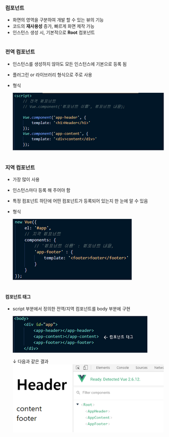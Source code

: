 ### 컴포넌트 
- 화면의 영역을 구분하여 개발 할 수 있는 뷰의 기능 
- 코드의 **재사용성** 증가, 빠르게 화면 제작 가능 
- 인스턴스 생성 시, 기본적으로 **Root** 컴포넌트 
#
### 전역 컴포넌트 
- 인스턴스를 생성하지 않아도 모든 인스턴스에 기본으로 등록 됨
- 플러그린 or 라이브러리 형식으로 주로 사용
- 형식   
  
  <img src="/Vue/img/전역컴포넌트.png">
#  
### 지역 컴포넌트 
- 가장 많이 사용
- 인스턴스마다 등록 해 주어야 함
- 특정 컴포넌트 하단에 어떤 컴포넌트가 등록되어 있는지 한 눈에 알 수 있음
- 형식    
  
  <img src="/Vue/img/지역컴포넌트.png">
 #
 #### 컴포넌트 태그 
 - script 부분에서 정의한 전역/지역 컴포넌트를 body 부분에 구현  
  
   <img src="/Vue/img/컴포넌트태그.png">   
   
   ↓ 다음과 같은 결과   
    <img src="/Vue/img/결과.png"> 


